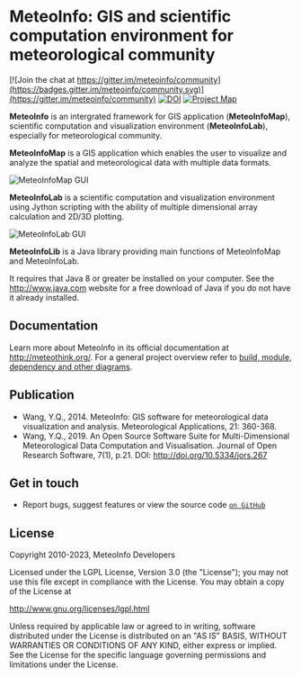 MeteoInfo: GIS and scientific computation environment for meteorological community
==================================================================================

[![Join the chat at https://gitter.im/meteoinfo/community](https://badges.gitter.im/meteoinfo/community.svg)](https://gitter.im/meteoinfo/community)
[![DOI](https://zenodo.org/badge/172686439.svg)](https://zenodo.org/badge/latestdoi/172686439)
[![Project Map](https://sourcespy.com/shield.svg)](https://sourcespy.com/github/meteoinfometeoinfo/)

**MeteoInfo** is an intergrated framework for GIS application (**MeteoInfoMap**), scientific computation and 
visualization environment (**MeteoInfoLab**), especially for meteorological community.

**MeteoInfoMap** is a GIS application which enables the user to visualize and analyze
the spatial and meteorological data with multiple data formats.

![MeteoInfoMap GUI](images/MeteoInfoMap.PNG)
  
**MeteoInfoLab** is a scientific computation and visualization environment using Jython scripting with the 
ability of multiple dimensional array calculation and 2D/3D plotting.

![MeteoInfoLab GUI](images/MeteoInfoLab.PNG)

**MeteoInfoLib** is a Java library providing main functions of MeteoInfoMap and MeteoInfoLab.

It requires that Java 8 or greater be installed on your computer. See the
http://www.java.com website for a free download of Java if you do not have it
already installed.

Documentation
-------------

Learn more about MeteoInfo in its official documentation at http://meteothink.org/. For a general project overview refer to [build, module, dependency and other diagrams](https://sourcespy.com/github/meteoinfometeoinfo/).

Publication
-----------

- Wang, Y.Q., 2014. MeteoInfo: GIS software for meteorological data visualization and analysis. Meteorological Applications, 21: 360-368.
- Wang, Y.Q., 2019. An Open Source Software Suite for Multi-Dimensional Meteorological Data Computation and Visualisation. Journal of Open Research Software, 7(1), p.21. DOI: http://doi.org/10.5334/jors.267

Get in touch
------------

- Report bugs, suggest features or view the source code [`on GitHub`](http://github.com/meteoinfo/MeteoInfo)

License
-------

Copyright 2010-2023, MeteoInfo Developers

Licensed under the LGPL License, Version 3.0 (the "License");
you may not use this file except in compliance with the License.
You may obtain a copy of the License at

  http://www.gnu.org/licenses/lgpl.html

Unless required by applicable law or agreed to in writing, software
distributed under the License is distributed on an "AS IS" BASIS,
WITHOUT WARRANTIES OR CONDITIONS OF ANY KIND, either express or implied.
See the License for the specific language governing permissions and
limitations under the License.
